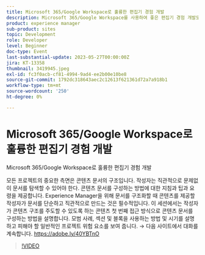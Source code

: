 ```yaml
---
title: Microsoft 365/Google Workspace로 훌륭한 편집기 경험 개발
description: Microsoft 365/Google Workspace를 사용하여 좋은 편집기 경험 개발모든 프로젝트의 중요한 측면은 콘텐츠 문서의 구조입니다. 작성자는 직관적으로 문제없이 문서를 탐색할 수 있어야 한다. 콘텐츠 문서를 구성하는 방법에 대한 지침과 팁과 요령을 제공합니다. Experience Manager을 위해 문서를 구조화할 때 콘텐츠를 제공할 작성자가 문서를 단순하고 직관적으로 만드는 것은 필수적입니다. 이 세션에서는 작성자가 콘텐츠 구조를 주도할 수 있도록 하는 콘텐츠 첫 번째 접근 방식으로 콘텐츠 문서를 구성하는 방법을 설명합니다. 모범 사례, 섹션 및 블록을 사용하는 방법 및 시기를 설명하고 피해야 할 일반적인 프로젝트 위험 요소를 보여 줍니다.
product: experience manager
sub-product: sites
topic: Development
role: Developer
level: Beginner
doc-type: Event
last-substantial-update: 2023-05-27T00:00:00Z
jira: KT-13358
thumbnail: 3419945.jpeg
exl-id: fc3f0acb-cf81-4994-9ad4-ee2b00e10be8
source-git-commit: 1792dc318643aec2c12613f621361d72a7a918b1
workflow-type: tm+mt
source-wordcount: '250'
ht-degree: 0%

---
```


# Microsoft 365/Google Workspace로 훌륭한 편집기 경험 개발

Microsoft 365/Google Workspace로 훌륭한 편집기 경험 개발

모든 프로젝트의 중요한 측면은 콘텐츠 문서의 구조입니다. 작성자는 직관적으로 문제없이 문서를 탐색할 수 있어야 한다. 콘텐츠 문서를 구성하는 방법에 대한 지침과 팁과 요령을 제공합니다. Experience Manager을 위해 문서를 구조화할 때 콘텐츠를 제공할 작성자가 문서를 단순하고 직관적으로 만드는 것은 필수적입니다. 이 세션에서는 작성자가 콘텐츠 구조를 주도할 수 있도록 하는 콘텐츠 첫 번째 접근 방식으로 콘텐츠 문서를 구성하는 방법을 설명합니다. 모범 사례, 섹션 및 블록을 사용하는 방법 및 시기를 설명하고 피해야 할 일반적인 프로젝트 위험 요소를 보여 줍니다. → 다음 사이트에서 대화를 계속합니다. https://adobe.ly/40YBTnO

>[!VIDEO](https://video.tv.adobe.com/v/3419945/?learn=on)
